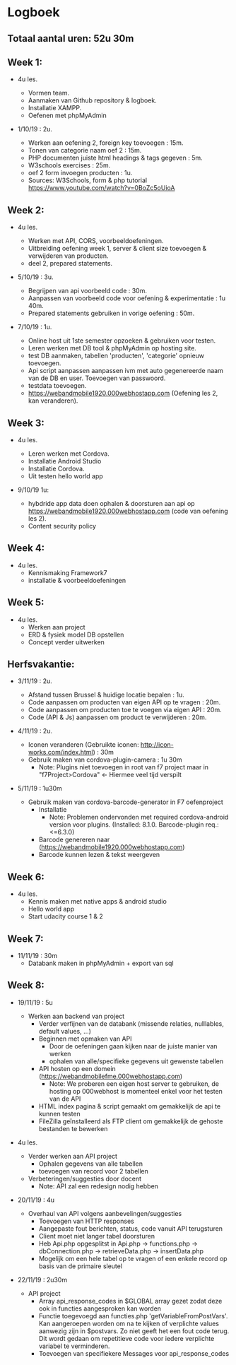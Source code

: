 # Logboek
## Totaal aantal uren: 52u 30m

## Week 1:
* 4u les.
    * Vormen team.
    * Aanmaken van Github repository & logboek.
    * Installatie XAMPP.
    * Oefenen met phpMyAdmin

* 1/10/19 : 2u.
    * Werken aan oefening 2, foreign key toevoegen : 15m.
    * Tonen van categorie naam oef 2 : 15m.
    * PHP documenten juiste html headings & tags gegeven : 5m.
    * W3schools exercises : 25m.
    * oef 2 form invoegen producten : 1u.
    * Sources: W3Schools, form & php tutorial https://www.youtube.com/watch?v=0BoZc5oUioA

## Week 2:
* 4u les.
    * Werken met API, CORS, voorbeeldoefeningen.
    * Uitbreiding oefening week 1, server & client size toevoegen & verwijderen van producten.
    * deel 2, prepared statements.

* 5/10/19 : 3u.
    * Begrijpen van api voorbeeld code : 30m.
    * Aanpassen van voorbeeld code voor oefening & experimentatie : 1u 40m.
    * Prepared statements gebruiken in vorige oefening : 50m.

* 7/10/19 : 1u.
    * Online host uit 1ste semester opzoeken & gebruiken voor testen.
    * Leren werken met DB tool & phpMyAdmin op hosting site.
    * test DB aanmaken, tabellen 'producten', 'categorie' opnieuw toevoegen.
    * Api script aanpassen aanpassen ivm met auto gegenereerde naam van de DB en user. Toevoegen van passwoord.
    * testdata toevoegen.
    * https://webandmobile1920.000webhostapp.com (Oefening les 2, kan veranderen).

## Week 3:
* 4u les.
    * Leren werken met Cordova.
    * Installatie Android Studio
    * Installatie Cordova.
    * Uit testen hello world app

* 9/10/19 1u:
    * hybdride app data doen ophalen & doorsturen aan api op https://webandmobile1920.000webhostapp.com (code van oefening les 2).
    * Content security policy

## Week 4:
* 4u les.
   * Kennismaking Framework7
   * installatie & voorbeeldoefeningen

## Week 5:
* 4u les.
    * Werken aan project
    * ERD & fysiek model DB opstellen
    * Concept verder uitwerken

## Herfsvakantie:
* 3/11/19 : 2u.
    * Afstand tussen Brussel & huidige locatie bepalen : 1u.
	* Code aanpassen om producten van eigen API op te vragen : 20m.
	* Code aanpassen om producten toe te voegen via eigen API : 20m.
	* Code (API & Js) aanpassen om product te verwijderen : 20m.

* 4/11/19 : 2u.
	* Iconen veranderen (Gebruikte iconen: http://icon-works.com/index.html) : 30m
	* Gebruik maken van cordova-plugin-camera : 1u 30m
		* Note: Plugins niet toevoegen in root van f7 project maar in "f7Project>Cordova" <- Hiermee veel tijd verspilt

* 5/11/19 : 1u30m
	* Gebruik maken van cordova-barcode-generator in F7 oefenproject
	    * Installatie
		    * Note: Problemen ondervonden met required cordova-android version voor plugins. (Installed: 8.1.0. Barcode-plugin req.:<=6.3.0)
	    * Barcode genereren naar (https://webandmobile1920.000webhostapp.com)
	    * Barcode kunnen lezen & tekst weergeven

## Week 6:
*	4u les.
	* Kennis maken met native apps & android studio
	* Hello world app
	* Start udacity course 1 & 2

## Week 7:
* 11/11/19 : 30m
	* Databank maken in phpMyAdmin + export van sql

## Week 8:
* 19/11/19 : 5u
	* Werken aan backend van project
		* Verder verfijnen van de databank (missende relaties, nulllables, default values, ...)
		* Beginnen met opmaken van API
			* Door de oefeningen gaan kijken naar de juiste manier van werken
			* ophalen van alle/specifieke gegevens uit gewenste tabellen
		* API hosten op een domein (https://webandmobilefme.000webhostapp.com)
			* Note: We proberen een eigen host server te gebruiken, de hosting op 000webhost is momenteel enkel voor het testen van de API
		* HTML index pagina & script gemaakt om gemakkelijk de api te kunnen testen
		* FileZilla geïnstalleerd als FTP client om gemakkelijk de gehoste bestanden te bewerken

* 4u les.
	* Verder werken aan API project
		* Ophalen gegevens van alle tabellen
		* toevoegen van record voor 2 tabellen
	* Verbeteringen/suggesties door docent
		* Note: API zal een redesign nodig hebben

* 20/11/19 : 4u
	* Overhaul van API volgens aanbevelingen/suggesties
		* Toevoegen van HTTP responses
		* Aangepaste fout berichten, status, code vanuit API terugsturen
		* Client moet niet langer tabel doorsturen
		* Heb Api.php opgesplitst in Api.php -> functions.php -> dbConnection.php -> retrieveData.php -> insertData.php
		* Mogelijk om een hele tabel op te vragen of een enkele record op basis van de primaire sleutel

* 22/11/19 : 2u30m
	* API project
		* Array api_response_codes in $GLOBAL array gezet zodat deze ook in functies aangesproken kan worden
		* Functie toegevoegd aan functies.php 'getVariableFromPostVars'. Kan aangeroepen worden om na te kijken of verplichte values aanwezig zijn in $postvars. Zo niet geeft het een fout code terug. Dit wordt gedaan om repetitieve code voor iedere verplichte variabel te verminderen.
		* Toevoegen van specifiekere Messages voor api_response_codes